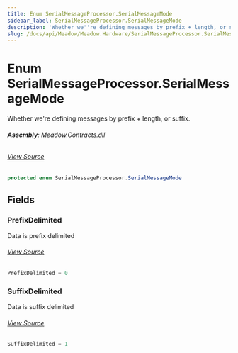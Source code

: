 ```yaml
---
title: Enum SerialMessageProcessor.SerialMessageMode
sidebar_label: SerialMessageProcessor.SerialMessageMode
description: 'Whether we''re defining messages by prefix + length, or suffix.'
slug: /docs/api/Meadow/Meadow.Hardware/SerialMessageProcessor.SerialMessageMode
---
```

# Enum SerialMessageProcessor.SerialMessageMode
Whether we're defining messages by prefix + length, or suffix.

###### **Assembly**: Meadow.Contracts.dll
###### [View Source](https://github.com/WildernessLabs/Meadow.Contracts.git/blob/develop/Source/Meadow.Contracts/SerialMessageProcessor.cs#L224)
```csharp title="Declaration"
protected enum SerialMessageProcessor.SerialMessageMode
```
## Fields
### PrefixDelimited
Data is prefix delimited
###### [View Source](https://github.com/WildernessLabs/Meadow.Contracts.git/blob/develop/Source/Meadow.Contracts/SerialMessageProcessor.cs#L229)
```csharp title="Declaration"
PrefixDelimited = 0
```
### SuffixDelimited
Data is suffix delimited
###### [View Source](https://github.com/WildernessLabs/Meadow.Contracts.git/blob/develop/Source/Meadow.Contracts/SerialMessageProcessor.cs#L233)
```csharp title="Declaration"
SuffixDelimited = 1
```
